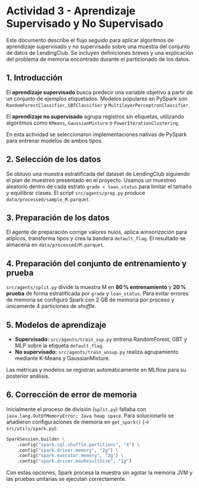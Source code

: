 # Actividad 3 - Aprendizaje Supervisado y No Supervisado

Este documento describe el flujo seguido para aplicar algoritmos de aprendizaje
supervisado y no supervisado sobre una muestra del conjunto de datos de
LendingClub. Se incluyen definiciones breves y una explicación del problema de
memoria encontrado durante el particionado de los datos.

## 1. Introducción
El **aprendizaje supervisado** busca predecir una variable objetivo a partir de
un conjunto de ejemplos etiquetados. Modelos populares en PySpark son
`RandomForestClassifier`, `GBTClassifier` y `MultilayerPerceptronClassifier`.

El **aprendizaje no supervisado** agrupa registros sin etiquetas, utilizando
algoritmos como `KMeans`, `GaussianMixture` o `PowerIterationClustering`.

En esta actividad se seleccionaron implementaciones nativas de PySpark para
entrenar modelos de ambos tipos.

## 2. Selección de los datos
Se obtuvo una muestra estratificada del dataset de LendingClub siguiendo el plan
de muestreo presentado en el proyecto. Usamos un muestreo aleatorio dentro de
cada estrato `grade × loan_status` para limitar el tamaño y equilibrar clases.
El script `src/agents/prep.py` produce `data/processed/sample_M.parquet`.

## 3. Preparación de los datos
El agente de preparación corrige valores nulos, aplica *winsorización* para
atípicos, transforma tipos y crea la bandera `default_flag`. El resultado se
almacena en `data/processed/M.parquet`.

## 4. Preparación del conjunto de entrenamiento y prueba
`src/agents/split.py` divide la muestra M en **80 % entrenamiento** y **20 %
prueba** de forma estratificada por `grade` y `loan_status`. Para evitar errores
de memoria se configuró Spark con 2&nbsp;GB de memoria por proceso y únicamente
4 particiones de *shuffle*.

## 5. Modelos de aprendizaje
* **Supervisado:** `src/agents/train_sup.py` entrena RandomForest, GBT y MLP
  sobre la etiqueta `default_flag`.
* **No supervisado:** `src/agents/train_unsup.py` realiza agrupamiento mediante
  K-Means y GaussianMixture.

Las métricas y modelos se registran automáticamente en MLflow para su posterior
análisis.

## 6. Corrección de error de memoria

Inicialmente el proceso de división (`split.py`) fallaba con
`java.lang.OutOfMemoryError: Java heap space`. Para solucionarlo se añadieron
configuraciones de memoria en `get_spark()` (→ `src/utils/spark.py`):

```python
SparkSession.builder \
    .config("spark.sql.shuffle.partitions", "4") \
    .config("spark.driver.memory", "2g") \
    .config("spark.executor.memory", "2g") \
    .config("spark.driver.maxResultSize", "1g")
```

Con estas opciones, Spark procesa la muestra sin agotar la memoria JVM y las
pruebas unitarias se ejecutan correctamente.

